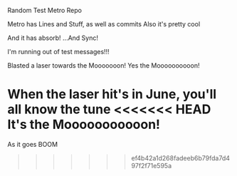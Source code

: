 Random Test Metro Repo

Metro has Lines and Stuff, as well as commits
Also it's pretty cool

And it has absorb!
...And Sync!

I'm running out of test messages!!!

Blasted a laser towards the Mooooooon!
Yes the Moooooooooon!

When the laser hit's in June, you'll all know the tune
<<<<<<< HEAD
It's the Mooooooooooon!
=======
As it goes BOOM
>>>>>>> ef4b42a1d268fadeeb6b79fda7d497f2f71e595a
